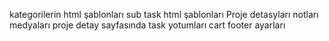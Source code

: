 kategorilerin html şablonları
sub task html şablonları
Proje detasyları notları medyaları proje detay sayfasında
task yotumları
cart footer ayarları